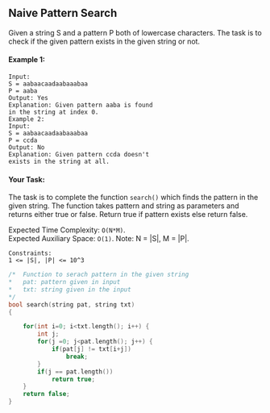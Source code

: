 ## Naive Pattern Search

Given a string S and a pattern P both of lowercase characters. The task is to check if the given pattern exists in the given string or not.

#### Example 1:

```
Input:
S = aabaacaadaabaaabaa
P = aaba
Output: Yes
Explanation: Given pattern aaba is found
in the string at index 0.
Example 2:
Input:
S = aabaacaadaabaaabaa
P = ccda
Output: No
Explanation: Given pattern ccda doesn't
exists in the string at all.
```

#### Your Task:

The task is to complete the function `search()` which finds the pattern in the given string. The function takes pattern and string as parameters and returns either true or false. Return true if pattern exists else return false.

Expected Time Complexity: `O(N*M)`.  
Expected Auxiliary Space: `O(1)`.
Note: N = |S|, M = |P|.

```
Constraints:
1 <= |S|, |P| <= 10^3
```

```c++
/*  Function to serach pattern in the given string
*   pat: pattern given in input
*   txt: string given in the input
*/
bool search(string pat, string txt)
{

	for(int i=0; i<txt.length(); i++) {
	    int j;
	    for(j =0; j<pat.length(); j++) {
	        if(pat[j] != txt[i+j])
	            break;
	    }
	    if(j == pat.length())
	        return true;
	}
	return false;
}
```
